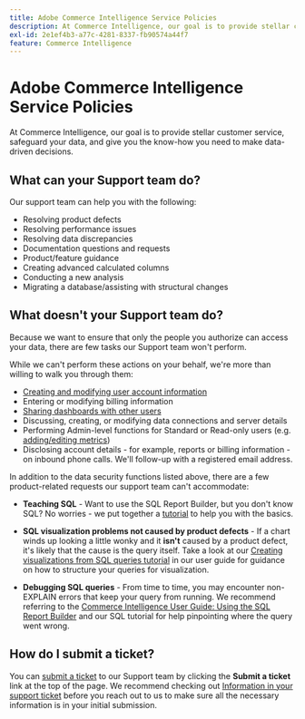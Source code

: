 ```yaml
---
title: Adobe Commerce Intelligence Service Policies
description: At Commerce Intelligence, our goal is to provide stellar customer service, safeguard your data, and give you the know-how you need to make data-driven decisions.
exl-id: 2e1ef4b3-a77c-4281-8337-fb90574a44f7
feature: Commerce Intelligence
---
```

# Adobe Commerce Intelligence Service Policies

At Commerce Intelligence, our goal is to provide stellar customer service, safeguard your data, and give you the know-how you need to make data-driven decisions.

## What can your Support team do?

Our support team can help you with the following:

* Resolving product defects
* Resolving performance issues
* Resolving data discrepancies
* Documentation questions and requests
* Product/feature guidance
* Creating advanced calculated columns
* Conducting a new analysis
* Migrating a database/assisting with structural changes

## What doesn't your Support team do?

Because we want to ensure that only the people you authorize can access your data, there are few tasks our Support team won't perform.

While we can't perform these actions on your behalf, we're more than willing to walk you through them:

* [Creating and modifying user account information](/docs/commerce-business-intelligence/mbi/administrator/user-mgmt/user-management.html)
* Entering or modifying billing information
* [Sharing dashboards with other users](/docs/commerce-business-intelligence/mbi/build/dashboards/share-dashboard-with-users.html?lang=en)
* Discussing, creating, or modifying data connections and server details
* Performing Admin-level functions for Standard or Read-only users (e.g. [adding/editing metrics](/docs/commerce-business-intelligence/mbi/build/reports/ess-manage-data-metrics.html))
* Disclosing account details - for example, reports or billing information - on inbound phone calls. We'll follow-up with a registered email address.

In addition to the data security functions listed above, there are a few product-related requests our support team can't accommodate:

* **Teaching SQL** - Want to use the SQL Report Builder, but you don't know SQL? No worries - we put together a [tutorial](/docs/commerce-business-intelligence/mbi/analyze/sql/sql-rpt-bldr.html) to help you with the basics.

* **SQL visualization problems not caused by product defects** - If a chart winds up looking a little wonky and it **isn't** caused by a product defect, it's likely that the cause is the query itself. Take a look at our [Creating visualizations from SQL queries tutorial](/docs/commerce-business-intelligence/mbi/tutorials/create-visuals-from-sql.html) in our user guide for guidance on how to structure your queries for visualization.
* **Debugging SQL queries** - From time to time, you may encounter non-EXPLAIN errors that keep your query from running. We recommend referring to the [Commerce Intelligence User Guide: Using the SQL Report Builder](/docs/commerce-business-intelligence/mbi/analyze/sql/sql-rpt-bldr.html) and our SQL tutorial for help pinpointing where the query went wrong.

## How do I submit a ticket?

You can [submit a ticket](/help/help-center-guide/help-center/magento-help-center-user-guide.md#submit-ticket) to our Support team by clicking the **Submit a ticket** link at the top of the page. We recommend checking out [Information in your support ticket](/help/help-center-guide/help-center/magento-help-center-user-guide.md#info-in-support-ticket) before you reach out to us to make sure all the necessary information is in your initial submission.
